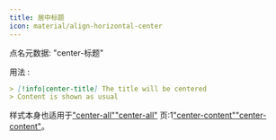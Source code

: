 ```yaml
---
title: 居中标题
icon: material/align-horizontal-center
---
```


点名元数据: "center-标题"

用法 :

```md
> [!info|center-title] The title will be centered
> Content is shown as usual
```

样式本身也适用于["center-all"](../combined-styling/page-13.md)["center-all"](../combined-styling/page-13.md)
页:1["center-content"](../content-styling/page-3.md)["center-content"](../content-styling/page-3.md)。

